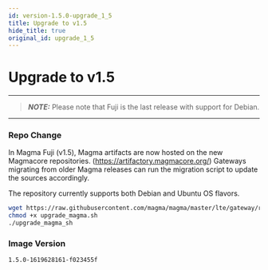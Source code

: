 ```yaml
---
id: version-1.5.0-upgrade_1_5
title: Upgrade to v1.5
hide_title: true
original_id: upgrade_1_5
---
```


# Upgrade to v1.5

---
> **_NOTE:_** Please note that Fuji is the last release with support for Debian.
---

### Repo Change

In Magma Fuji (v1.5), Magma artifacts are now hosted on the new Magmacore repositories.
(https://artifactory.magmacore.org/)
Gateways migrating from older Magma releases can run the migration script to update the sources accordingly.

The repository currently supports both Debian and Ubuntu OS flavors.

```bash
wget https://raw.githubusercontent.com/magma/magma/master/lte/gateway/release/upgrade_magma.sh
chmod +x upgrade_magma.sh
./upgrade_magma_sh
```

### Image Version

`1.5.0-1619628161-f023455f`
